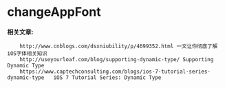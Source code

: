 # changeAppFont

  



**相关文章:**
        
        http://www.cnblogs.com/dsxniubility/p/4699352.html 一文让你彻底了解iOS字体相关知识
        http://useyourloaf.com/blog/supporting-dynamic-type/ Supporting Dynamic Type
        https://www.captechconsulting.com/blogs/ios-7-tutorial-series-dynamic-type   iOS 7 Tutorial Series: Dynamic Type
